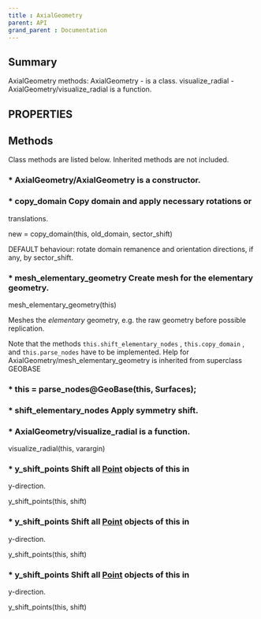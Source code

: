 ```yaml
---
title : AxialGeometry
parent: API
grand_parent : Documentation
---
```

## Summary
AxialGeometry methods:
AxialGeometry - is a class.
visualize_radial - AxialGeometry/visualize_radial is a function.
## PROPERTIES
## Methods
Class methods are listed below. Inherited methods are not included.
### * AxialGeometry/AxialGeometry is a constructor.

### * copy_domain Copy domain and apply necessary rotations or
translations.

new = copy_domain(this, old_domain, sector_shift)

DEFAULT behaviour: rotate domain remanence and orientation
directions, if any, by sector_shift.

### * mesh_elementary_geometry Create mesh for the elementary geometry.

mesh_elementary_geometry(this)

Meshes the *elementary*  geometry, e.g. the raw geometry before possible
replication.

Note that the methods `this.shift_elementary_nodes` ,
`this.copy_domain` , and `this.parse_nodes`  have to be implemented.
Help for AxialGeometry/mesh_elementary_geometry is inherited from superclass GEOBASE

### * this = parse_nodes@GeoBase(this, Surfaces);

### * shift_elementary_nodes Apply symmetry shift.

### * AxialGeometry/visualize_radial is a function.
visualize_radial(this, varargin)

### * y_shift_points Shift all [Point](Point.html) objects of this in
y-direction.

y_shift_points(this, shift)

### * y_shift_points Shift all [Point](Point.html) objects of this in
y-direction.

y_shift_points(this, shift)

### * y_shift_points Shift all [Point](Point.html) objects of this in
y-direction.

y_shift_points(this, shift)

